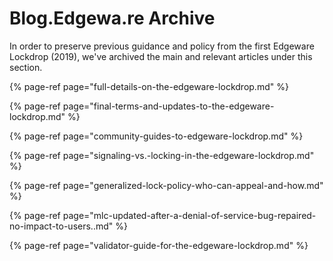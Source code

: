 # Blog.Edgewa.re Archive

In order to preserve previous guidance and policy from the first Edgeware Lockdrop \(2019\), we've archived the main and relevant articles under this section.

{% page-ref page="full-details-on-the-edgeware-lockdrop.md" %}

{% page-ref page="final-terms-and-updates-to-the-edgeware-lockdrop.md" %}

{% page-ref page="community-guides-to-edgeware-lockdrop.md" %}

{% page-ref page="signaling-vs.-locking-in-the-edgeware-lockdrop.md" %}

{% page-ref page="generalized-lock-policy-who-can-appeal-and-how.md" %}

{% page-ref page="mlc-updated-after-a-denial-of-service-bug-repaired-no-impact-to-users..md" %}

{% page-ref page="validator-guide-for-the-edgeware-lockdrop.md" %}



